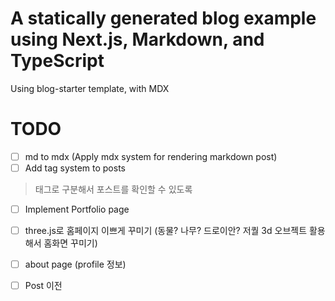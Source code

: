 # A statically generated blog example using Next.js, Markdown, and TypeScript

Using blog-starter template, with MDX

# TODO
- [ ] md to mdx (Apply mdx system for rendering markdown post)
- [ ] Add tag system to posts
> 태그로 구분해서 포스트를 확인할 수 있도록
- [ ] Implement Portfolio page
- [ ] three.js로 홈페이지 이쁘게 꾸미기 (동물? 나무? 드로이안? 저퀄 3d 오브젝트 활용해서 홈화면 꾸미기)
- [ ] about page (profile 정보)

- [ ] Post 이전